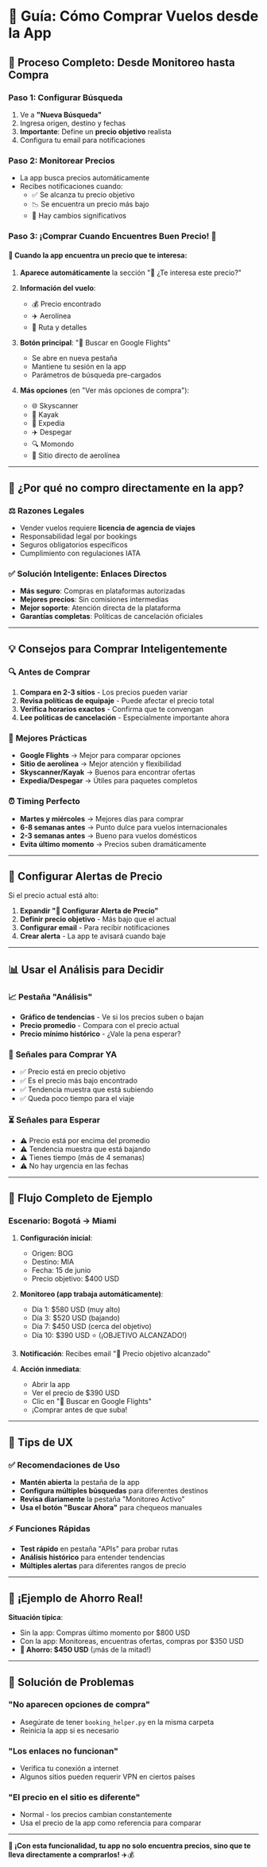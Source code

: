 # 🛒 Guía: Cómo Comprar Vuelos desde la App

## 🎯 Proceso Completo: Desde Monitoreo hasta Compra

### Paso 1: Configurar Búsqueda
1. Ve a **"Nueva Búsqueda"**
2. Ingresa origen, destino y fechas
3. **Importante**: Define un **precio objetivo** realista
4. Configura tu email para notificaciones

### Paso 2: Monitorear Precios
- La app busca precios automáticamente
- Recibes notificaciones cuando:
  - ✅ Se alcanza tu precio objetivo
  - 📉 Se encuentra un precio más bajo
  - 🔔 Hay cambios significativos

### Paso 3: ¡Comprar Cuando Encuentres Buen Precio! 🛒

#### 🎯 Cuando la app encuentra un precio que te interesa:

1. **Aparece automáticamente** la sección "🛒 ¿Te interesa este precio?"

2. **Información del vuelo**:
   - 💰 Precio encontrado
   - ✈️ Aerolínea
   - 🛫 Ruta y detalles

3. **Botón principal**: "🚀 Buscar en Google Flights"
   - Se abre en nueva pestaña
   - Mantiene tu sesión en la app
   - Parámetros de búsqueda pre-cargados

4. **Más opciones** (en "Ver más opciones de compra"):
   - 🌐 Skyscanner
   - 🚁 Kayak  
   - 🏢 Expedia
   - ✈️ Despegar
   - 🔍 Momondo
   - 🏢 Sitio directo de aerolínea

---

## 🤔 ¿Por qué no compro directamente en la app?

### ⚖️ **Razones Legales**
- Vender vuelos requiere **licencia de agencia de viajes**
- Responsabilidad legal por bookings
- Seguros obligatorios específicos
- Cumplimiento con regulaciones IATA

### ✅ **Solución Inteligente: Enlaces Directos**
- **Más seguro**: Compras en plataformas autorizadas
- **Mejores precios**: Sin comisiones intermedias
- **Mejor soporte**: Atención directa de la plataforma
- **Garantías completas**: Políticas de cancelación oficiales

---

## 💡 Consejos para Comprar Inteligentemente

### 🔍 **Antes de Comprar**
1. **Compara en 2-3 sitios** - Los precios pueden variar
2. **Revisa políticas de equipaje** - Puede afectar el precio total
3. **Verifica horarios exactos** - Confirma que te convengan
4. **Lee políticas de cancelación** - Especialmente importante ahora

### 🎯 **Mejores Prácticas**
- **Google Flights** → Mejor para comparar opciones
- **Sitio de aerolínea** → Mejor atención y flexibilidad
- **Skyscanner/Kayak** → Buenos para encontrar ofertas
- **Expedia/Despegar** → Útiles para paquetes completos

### ⏰ **Timing Perfecto**
- **Martes y miércoles** → Mejores días para comprar
- **6-8 semanas antes** → Punto dulce para vuelos internacionales
- **2-3 semanas antes** → Bueno para vuelos domésticos
- **Evita último momento** → Precios suben dramáticamente

---

## 🔔 Configurar Alertas de Precio

Si el precio actual está alto:

1. **Expandir "🔔 Configurar Alerta de Precio"**
2. **Definir precio objetivo** - Más bajo que el actual
3. **Configurar email** - Para recibir notificaciones
4. **Crear alerta** - La app te avisará cuando baje

---

## 📊 Usar el Análisis para Decidir

### 📈 **Pestaña "Análisis"**
- **Gráfico de tendencias** - Ve si los precios suben o bajan
- **Precio promedio** - Compara con el precio actual
- **Precio mínimo histórico** - ¿Vale la pena esperar?

### 🎯 **Señales para Comprar YA**
- ✅ Precio está en precio objetivo
- ✅ Es el precio más bajo encontrado
- ✅ Tendencia muestra que está subiendo
- ✅ Queda poco tiempo para el viaje

### ⏳ **Señales para Esperar**
- ⚠️ Precio está por encima del promedio
- ⚠️ Tendencia muestra que está bajando
- ⚠️ Tienes tiempo (más de 4 semanas)
- ⚠️ No hay urgencia en las fechas

---

## 🚀 Flujo Completo de Ejemplo

### Escenario: Bogotá → Miami

1. **Configuración inicial**:
   - Origen: BOG
   - Destino: MIA  
   - Fecha: 15 de junio
   - Precio objetivo: $400 USD

2. **Monitoreo (app trabaja automáticamente)**:
   - Día 1: $580 USD (muy alto)
   - Día 3: $520 USD (bajando)
   - Día 7: $450 USD (cerca del objetivo)
   - Día 10: $390 USD ⭐ (¡OBJETIVO ALCANZADO!)

3. **Notificación**: Recibes email "🎯 Precio objetivo alcanzado"

4. **Acción inmediata**:
   - Abrir la app
   - Ver el precio de $390 USD
   - Clic en "🚀 Buscar en Google Flights"
   - ¡Comprar antes de que suba!

---

## 📱 Tips de UX

### ✅ **Recomendaciones de Uso**
- **Mantén abierta** la pestaña de la app
- **Configura múltiples búsquedas** para diferentes destinos
- **Revisa diariamente** la pestaña "Monitoreo Activo"
- **Usa el botón "Buscar Ahora"** para chequeos manuales

### ⚡ **Funciones Rápidas**
- **Test rápido** en pestaña "APIs" para probar rutas
- **Análisis histórico** para entender tendencias
- **Múltiples alertas** para diferentes rangos de precio

---

## 🎯 ¡Ejemplo de Ahorro Real!

**Situación típica**:
- Sin la app: Compras último momento por $800 USD
- Con la app: Monitoreas, encuentras ofertas, compras por $350 USD
- **🎉 Ahorro: $450 USD** (¡más de la mitad!)

---

## 🔧 Solución de Problemas

### "No aparecen opciones de compra"
- Asegúrate de tener `booking_helper.py` en la misma carpeta
- Reinicia la app si es necesario

### "Los enlaces no funcionan"
- Verifica tu conexión a internet
- Algunos sitios pueden requerir VPN en ciertos países

### "El precio en el sitio es diferente"
- Normal - los precios cambian constantemente
- Usa el precio de la app como referencia para comparar

---

**🎯 ¡Con esta funcionalidad, tu app no solo encuentra precios, sino que te lleva directamente a comprarlos!** ✈️💰
